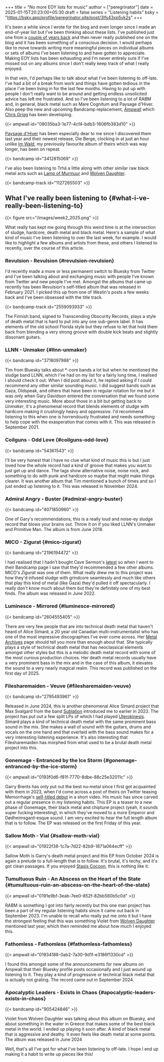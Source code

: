 +++
title = "No more EOY lists for music"
author = ["peregrinator"]
date = 2025-01-15T20:23:00+05:30
draft = false
series = "Listening habits"
bsky = "https://bsky.app/profile/peregrinator.site/post/3lfs43xp5vk2s"
+++

It's been a while since I wrote for the blog and even longer since I
made an end-of-year list but I've been thinking about these
lists. I've published just one from a [couple of years back](/blog/2023/02/albums-of-the-year-2022.html) and then
never really published one on the blog and it has been something of a
conscious decision. I would perhaps like to move towards writing more
meaningful pieces on individual albums or sets of albums I've been
listening to and have gotten to appreciate. Making EOY lists has been
exhausting and I'm never entirely sure if I've missed out on any
albums since I don't really keep track of what I really enjoyed.

In that vein, I'd perhaps like to talk about what I've been listening
to off-late. I've had a bit of a break from work and things have
gotten tedious in the place I've been living in for the last few
months. Having to put up with people I don't really want to be around
and getting endless unsolicited advice has left me frustrated. And so
I've been listening to a lot of RABM and, in general, black metal such
as Mare Cognitum and Paysage d'Hiver. Also peep the new and upcoming
Bandcamp replacement, [Ampwall](https://ampwall.com) which [Chris Grigg](https://ampwall.com/u/clg666) has been developing.

{{< ampwall id="08035ba3-1e77-4cf4-bdb3-1606fb383d10" >}}

[Paysage d'Hiver](https://paysagedhiver.bandcamp.com) has been especially dear to me since I discovered them
last year and their newest release, Die Berge, clocking in at just an
hour unlike [Im Wald](https://paysagedhiver.bandcamp.com/album/im-wald), my previously favourite album of theirs which was
way longer, has been on repeat.

{{< bandcamp id="3412815069" >}}

I've also been listening to Trhä a little along with other similar raw
black metal acts such as [Lamp of Murmuur](https://lampofmurmuur.bandcamp.com) and [Wolven Daughter](https://ampwall.com/a/wolvendaughter).

{{< bandcamp-track id="1127265503" >}}


## What I've really been listening to {#what-i-ve-really-been-listening-to}

{{< figure src="/images/week2_2025.png" >}}

What really has kept me going through this weird time is at the
intersection of sludge, hardcore, death metal and black metal. Here's
a sample of what kind of music I've been listening to over the last
week, for example. I would like to highlight a few albums and artists
from these, and others I listened to recently, over the course of this
article.


### Revulsion - Revulsion {#revulsion-revulsion}

I'd recently made a more or less permanent switch to Bluesky from
Twitter and I've been talking about and exchanging music with people
I've known from Twitter and new people I've met. Amongst the albums
that came up recently has been Revulsion's self-titled album that was
released in February 2021. I picked this up from one of Westin's posts
a few weeks back and I've been obsessed with the title track.

{{< bandcamp-track id="2559093933" >}}

The Finnish band, signed to Transcending Obscurity Records, plays a
style of death metal that is hard to put into any one sub-genre
label. It has elements of the old school Florida style but they refuse
to let that hold them back from blending a very strong groove with
double kick beats and slightly dissonant guitars.


### LLNN - Unmaker {#llnn-unmaker}

{{< bandcamp id="3718097988" >}}

Tim from Bluesky talks about \*-core bands a lot but when he mentioned
the sludge band LLNN, which I've had on my list for a fairly long
time, I realised I should check it out. When I did post about it, he
replied asking if I could recommend any other similar sounding
music. I did suggest bands such as Gaza, Oldspeak, and others that
have been in regular rotation for me but it was only when Gary
Davidson entered the conversation that we found some very interesting
music. More about those in a bit but getting back to _Unmaker_, it's a
phenomenal record that blends elements of sludge with hardcore making
it crushingly heavy and oppressive. I'd recommend listening to this
when one is horrendously frustrated and needs something to help cope
with the exasperation that comes with it. This was released in
September 2021.


### Coilguns - Odd Love {#coilguns-odd-love}

{{< bandcamp id="54361543" >}}

I'll be very honest that I have no clue what kind of music this is but
I just loved how the whole record had a kind of groove that makes you
want to just get up and dance. The tags show alternative noise, noise
rock, and something to do with punk and hardcore so maybe that might
make things clearer. It was another album that Tim mentioned a bunch
of times and so I just ended up listening to it. This was released in
November 2024.


### Admiral Angry - Buster {#admiral-angry-buster}

{{< bandcamp id="4071850960" >}}

One of Gary's recommendations, this is a really loud and noise-ey
sludge record that blows your brains out. Throw it on if you liked
LLNN's Unmaker and Primitive Man. The album is from June 2018.


### MICO - Zigurat {#mico-zigurat}

{{< bandcamp id="2196194472" >}}

I had realised that I hadn't bought Cave Sermon's [latest](https://cavesermon.bandcamp.com/album/divine-laughter) so when I
went to their Bandcamp page I saw that they'd recommended a few other
albums. MICO's _Zigurat_ was one of them. What really drew me to this
project was how they'd infused sludge with grindcore seamlessly and
much like others that play this kind of metal (like Gaza) they'd
pulled it off spectacularly. I really don't know much about them but
they're definitely one of my best finds. The album was released in
June 2022.


### Luminesce - Mirrored {#luminesce-mirrored}

{{< bandcamp id="2604555405" >}}

There are very few people that are into technical death metal that
haven't heard of Alice Simard, a 20 year old Canadian
multi-instrumentalist who has one of the most impressive discographies
I've ever come across. Her [Metal Archives](https://www.metal-archives.com/artists/Alice_Simard/813803) page should tell you more
than enough about that. She typically plays a style of technical death
metal that has neoclassical elements amongst other styles but this is
a melodic death metal record with some of the most curious production
choices. Her death metal records usually have a very prominent bass in
the mix and in the case of this album, it elevates the sound to a very
nearly magical realm. This record was published on the first day
of 2025.


### Filesharemaiden - Veuve {#filesharemaiden-veuve}

{{< bandcamp id="2795493961" >}}

Released in June 2024, this is another phenomenal Alice Simard project
that Max Svalgard from the band [Sublation](https://sublation.bandcamp.com) introduced me to earlier
in 2023. The project has put out a few split LPs of which I had played
[Uterokinesis](https://filesharemaiden.bandcamp.com/album/uterokinesis). Simard plays a kind of technical death metal with the
same prominent bass sound in the mix. She makes a wall of sound with
the guitars, drums and vocals on the one hand and that overlaid with
the bass sound makes for a very interesting listening experience. It's
also interesting that Filesharemaiden has morphed from what used to be
a brutal death metal project into this.


### Gonemage - Entranced by the Ice Storm {#gonemage-entranced-by-the-ice-storm}

{{< ampwall id="0193f0d6-f81f-7770-8dbe-88c25e32011c" >}}

Garry Brents has only put out the best nu-metal since I first got
acquainted with them in 2023, when I'd come across a post of theirs on
Twitter teasing Memorrhage's [self-titled debut](https://ampwall.com/a/memorrhage/album/memorrhage) in a short video. His
music has since carved out a regular presence in my listening
habits. This EP is a teaser to a new phase of Gonemage, their black
metal and chiptune project (yeah, it sounds super fucking
interesting), in which they've moved to a more Emperor and
Dødheimsgard-esque sound. I am very excited to hear the full length
album that is to follow. The EP was released on the first Friday of
this year.


### Sallow Moth - Vial {#sallow-moth-vial}

{{< ampwall id="01922f38-1c7a-7d22-82b9-1871a064ecff" >}}

Sallow Moth is Garry's death metal project and this EP from October
2024 is again a prelude to a full-length that is to follow. It's
brutal, it's techy, and it's got clean passages. If you enjoyed [Stasis
Cocoon](https://ampwall.com/a/sallowmoth/album/stasis-cocoon), this is nothing like it.


### Tumultuous Ruin - An Abscess on the Heart of the State {#tumultuous-ruin-an-abscess-on-the-heart-of-the-state}

{{< ampwall id="0191e9bf-3eab-7ee0-852f-82bb560b5c0d" >}}

RABM is something I got into fairly recently but this one man project
has been a part of my regular listening habits since it came out back
in September 2023. I'm unable to recall who really put me onto it but
I have the strongest feeling that this was something Violet from
[Wolven Daughter](https://ampwall.com/a/wolvendaughter) mentioned last year, which then reminded me about how
much I enjoyed this.


### Fathomless - Fathomless {#fathomless-fathomless}

{{< ampwall id="01934188-0ab2-7a30-9d1f-e3186f1330cd" >}}

I found this amongst some of the announcements for new albums on
Ampwall that their Bluesky profile posts occasionally and I just wound
up listening to it. They play a kind of progressive or technical black
metal that is actually not grating. The record came out in September 2024.


### Apocalyptic Leaders - Exists in Chaos {#apocalyptic-leaders-exists-in-chaos}

{{< bandcamp id="905424846" >}}

Violet from Wolven Daughter was talking about this album on Bluesky,
and about something in the water in Greece that makes some of the best
black metal in the world. I ended up playing it soon after. A kind of
black metal that is aggressive and deathy. It even feels like death
metal at some points. The album was released in June 2024

Well, that's all I've got for what I've been listening to off-late. I
hope I end up making it a habit to write up pieces like this!
